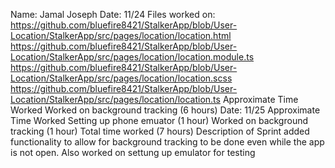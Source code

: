 Name: Jamal Joseph
 Date: 11/24
 Files worked on:
https://github.com/bluefire8421/StalkerApp/blob/User-Location/StalkerApp/src/pages/location/location.html
https://github.com/bluefire8421/StalkerApp/blob/User-Location/StalkerApp/src/pages/location/location.module.ts
https://github.com/bluefire8421/StalkerApp/blob/User-Location/StalkerApp/src/pages/location/location.scss
https://github.com/bluefire8421/StalkerApp/blob/User-Location/StalkerApp/src/pages/location/location.ts
 Approximate Time Worked
Worked on background tracking (6 hours)
 Date: 11/25
 Approximate Time Worked
 Setting up phone emuator (1 hour)
Worked on background tracking (1 hour)
 Total time worked (7 hours)
 Description of Sprint
added functionality to allow for background tracking to be done even while the app is not 
open. Also worked on settung up emulator for testing

